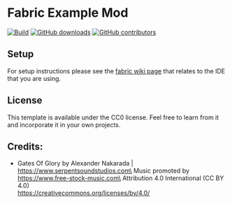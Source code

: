 # Fabric Example Mod

[![Build](https://github.com/JulianWww/StoppableSound-fabric/actions/workflows/build.yml/badge.svg)](https://github.com/JulianWww/StoppableSound-fabric/actions/workflows/build.yml)
[![GitHub downloads](https://img.shields.io/github/downloads/JulianWww/StoppableSound-fabric/total?label=Github%20downloads&logo=github)](https://github.com/JulianWww/StoppableSound-fabric/releases)
[![GitHub contributors](https://img.shields.io/github/contributors/JulianWww/StoppableSound-fabric?label=Contributors&logo=github)](https://github.com/JulianWww/StoppableSound-fabric/graphs/contributors)

## Setup

For setup instructions please see the [fabric wiki page](https://fabricmc.net/wiki/tutorial:setup) that relates to the IDE that you are using.

## License

This template is available under the CC0 license. Feel free to learn from it and incorporate it in your own projects.

## Credits:
* Gates Of Glory by Alexander Nakarada | https://www.serpentsoundstudios.com\
  Music promoted by https://www.free-stock-music.com\
  Attribution 4.0 International (CC BY 4.0)\
  https://creativecommons.org/licenses/by/4.0/
